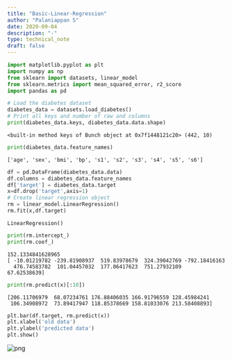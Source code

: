 ```yaml
---
title: "Basic-Linear-Regression"
author: "Palaniappan S"
date: 2020-09-04
description: "-"
type: technical_note
draft: false
---
```


```python
import matplotlib.pyplot as plt
import numpy as np
from sklearn import datasets, linear_model
from sklearn.metrics import mean_squared_error, r2_score
import pandas as pd
```


```python
# Load the diabetes dataset
diabetes_data = datasets.load_diabetes()
# Print all keys and number of raw and columns
print(diabetes_data.keys, diabetes_data.data.shape)
```

    <built-in method keys of Bunch object at 0x7f1448121c20> (442, 10)



```python
print(diabetes_data.feature_names)
```

    ['age', 'sex', 'bmi', 'bp', 's1', 's2', 's3', 's4', 's5', 's6']



```python
df = pd.DataFrame(diabetes_data.data)
df.columns = diabetes_data.feature_names
df['target'] = diabetes_data.target
x=df.drop('target',axis=1)
# Create linear regression object
rm = linear_model.LinearRegression()
rm.fit(x,df.target)
```




    LinearRegression()




```python
print(rm.intercept_)
print(rm.coef_)
```

    152.1334841628965
    [ -10.01219782 -239.81908937  519.83978679  324.39042769 -792.18416163
      476.74583782  101.04457032  177.06417623  751.27932109   67.62538639]



```python
print(rm.predict(x)[:10])
```

    [206.11706979  68.07234761 176.88406035 166.91796559 128.45984241
     106.34908972  73.89417947 118.85378669 158.81033076 213.58408893]



```python
plt.bar(df.target, rm.predict(x))
plt.xlabel('old data')
plt.ylabel('predicted data')
plt.show()
```


![png](Basic-Linear-Regression_7_0.png)

